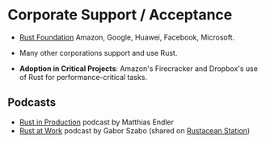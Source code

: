 # Corporate Support / Acceptance

* [Rust Foundation](https://rustfoundation.org/members/)  Amazon, Google, Huawei, Facebook, Microsoft.
* Many other corporations support and use Rust.

* **Adoption in Critical Projects**: Amazon's Firecracker and Dropbox's use of Rust for performance-critical tasks.


## Podcasts

* [Rust in Production](https://corrode.dev/podcast/) podcast by Matthias Endler
* [Rust at Work](https://rust.code-maven.com/rust-at-work) podcast by Gabor Szabo (shared on [Rustacean Station](https://rustacean-station.org/))


